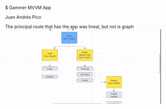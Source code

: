 $ Gammer MVVM App

 
Juan Andrés Pico

The principal route that has the app was lineal, but not is graph
![](/img/Graph.png)